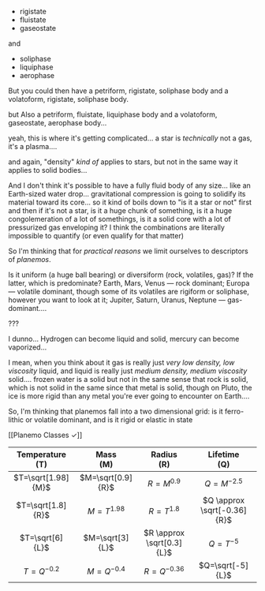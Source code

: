 - rigistate
- fluistate
- gaseostate

and

- soliphase
- liquiphase
- aerophase

But you could then have a petriform, rigistate, soliphase body and
a volatoform, rigistate, soliphase body.

but Also a petriform, fluistate, liquiphase body and
a volatoform, gaseostate, aerophase body...

yeah, this is where it's getting complicated... a star is _technically_ not a gas, it's a plasma....

and again, "density" _kind of_ applies to stars, but not in the same way it applies to solid bodies...

And I don't think it's possible to have a fully fluid body of any size... like an Earth-sized water drop... gravitational compression is going to solidify its material toward its core... so it kind of boils down to "is it a star or not" first and then if it's not a star, is it a huge chunk of something, is it a huge congolemeration of a lot of somethings, is it a solid core with a lot of pressurized gas enveloping it?  I think the combinations are literally impossible to quantify (or even qualify for that matter)

So I'm thinking that for _practical reasons_ we limit ourselves to descriptors of _planemos_.

Is it uniform (a huge ball bearing) or diversiform (rock, volatiles, gas)?
If the latter, which is predominate?  Earth, Mars, Venus — rock dominant; Europa — volatile dominant, though some of its volatiles are rigiform or soliphase, however you want to look at it; Jupiter, Saturn, Uranus, Neptune — gas-dominant....

???

I dunno...  Hydrogen can become liquid and solid, mercury can become vaporized...

I mean, when you think about it gas is really just _very low density, low viscosity_ liquid, and liquid is really just _medium density, medium viscosity_ solid....  frozen water is a solid but not in the same sense that rock is solid, which is not solid in the same since that metal is solid, though on Pluto, the ice is more rigid than any metal you're ever going to encounter on Earth....

So, I'm thinking that planemos fall into a two dimensional grid: is it ferro-lithic or volatile dominant, and is it rigid or elastic in state

[[Planemo Classes ✓]]


| Temperature<br>(T) |    Mass<br>(M)    |       Radius<br>(R)       |       Lifetime<br>(Q)       |
| :----------------: | :---------------: | :-----------------------: | :-------------------------: |
| $T=\sqrt[1.98]{M}$ | $M=\sqrt[0.9]{R}$ |        $R=M^{0.9}$        |        $Q=M^{-2.5}$         |
| $T=\sqrt[1.8]{R}$  |   $M=T^{1.98}$    |        $R=T^{1.8}$        | $Q \approx \sqrt[-0.36]{R}$ |
|  $T=\sqrt[6]{L}$   |  $M=\sqrt[3]{L}$  | $R \approx \sqrt[0.3]{L}$ |         $Q=T^{-5}$          |
|    $T=Q^{-0.2}$    |   $M=Q^{-0.4}$    |       $R=Q^{-0.36}$       |      $Q=\sqrt[-5]{L}$       |

